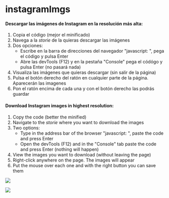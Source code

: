 # instagramImgs

#### Descargar las imágenes de Instagram en la resolución más alta:
1. Copia el código (mejor el minificado)
2. Navega a la *storie* de la quieras descargar las imágenes
3. Dos opciones:
   - Escribe en la barra de direcciones del navegador "javascript: ", pega el código y pulsa Enter
   - Abre las devTools (F12) y en la pestaña "Console" pega el códógo y pulsa Enter
   (no pasará nada)
4. Visualiza las imágenes que quieras descargar (sin salir de la página)
5. Pulsa el botón derecho del ratón en cualquier parte de la página. Aparecerán las imagenes
6. Pon el ratón encima de cada una y con el botón derecho las podrás guardar

#### Download Instagram images in highest resolution:
1. Copy the code (better the minified)
2. Navigate to the *storie* where you want to download the images
3. Two options:
    - Type in the address bar of the browser "javascript: ", paste the code and press Enter
    - Open the devTools (F12) and in the "Console" tab paste the code and press Enter
    (nothing will happen)
4. View the images you want to download (without leaving the page)
5. Right-click anywhere on the page. The images will appear
6. Put the mouse over each one and with the right button you can save them

<p><img src="https://www.tegla.es/media/treze/1600/escul-6-01.webp"></p>

<p><img src="https://views.whatilearened.today/views/github/javieralonsol-instagramImgs/views.svg>" /></p>